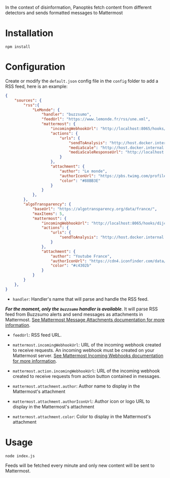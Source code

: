 In the context of disinformation, Panoptès fetch content from different detectors and sends formatted messages to Mattermost

# Installation

```
npm install
```

# Configuration

Create or modify the `default.json` config file in the `config` folder to add a RSS feed, here is an example:
```json
{
    "sources": {
        "rss":{
            "LeMonde": {
                "handler": "buzzsumo",
                "feedUrl": "https://www.lemonde.fr/rss/une.xml",
                "mattermost": {
                    "incomingWebhookUrl": "http://localhost:8065/hooks/dijcdr5s1tfajy8yorqwii4rny",
                    "actions": {
                        "urls": {
                            "sendToAnalysis": "http://host.docker.internal:3000/sendToAnalysis",
                            "mediaScale": "http://host.docker.internal:3000/media-scale",
                            "mediaScaleResponseUrl": "http://localhost:8065/hooks/ff7utwjdwjnxzkonh9ni9f4shh"
                        }
                    },
                    "attachment": {
                        "author": "Le monde",
                        "authorIconUrl": "https://pbs.twimg.com/profile_images/817042499134980096/LTpqSDMM.jpg",
                        "color": "#88BB3E"
                    }
                }
            },
        },
        "algoTransparency": {
            "baseUrl": "https://algotransparency.org/data/france/",
            "maxItems": 5,
            "mattermost": {
                "incomingWebhookUrl": "http://localhost:8065/hooks/dijcdr5s1tfajy8yorqwii4rny",
                "actions": {
                    "urls": {
                        "sendToAnalysis": "http://host.docker.internal:3000/sendToAnalysis"
                    }
                },
                "attachment": {
                    "author": "Youtube France",
                    "authorIconUrl": "https://cdn4.iconfinder.com/data/icons/social-messaging-ui-color-shapes-2-free/128/social-youtube-circle-512.png",
                    "color": "#c4302b"
                }
            }
        }
    },
}
```

- `handler`: Handler's name that will parse and handle the RSS feed.

**_For the moment, only the `buzzsumo` handler is available_**. It will parse RSS feed from Buzzsumo alerts and send messages as attachments in Mattermost. [See Mattermost Message Attachments documentation for more information](https://docs.mattermost.com/developer/message-attachments.html).

- `feedUrl`: RSS feed URL.

- `mattermost.incomingWebhookUrl`: URL of the incoming webhook created to receive requests. An incoming webhook must be created on your Mattermost server. [See Mattermost Incoming Webhooks documentation for more information](https://docs.mattermost.com/developer/webhooks-incoming.html).

- `mattermost.action.incomingWebhookUrl`: URL of the incoming webhook created to receive requests from action button contained in messages.

- `mattermost.attachment.author`: Author name to display in the Mattermost's attachment
- `mattermost.attachment.authorIconUrl`: Author icon or logo URL to display in the Mattermost's attachment
- `mattermost.attachment.color`: Color to display in the Mattermost's attachment

# Usage

```
node index.js
```

Feeds will be fetched every minute and only new content will be sent to Mattermost.
